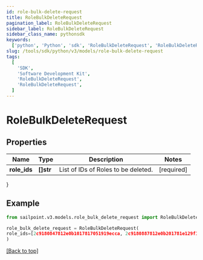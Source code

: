 ```yaml
---
id: role-bulk-delete-request
title: RoleBulkDeleteRequest
pagination_label: RoleBulkDeleteRequest
sidebar_label: RoleBulkDeleteRequest
sidebar_class_name: pythonsdk
keywords:
  ['python', 'Python', 'sdk', 'RoleBulkDeleteRequest', 'RoleBulkDeleteRequest']
slug: /tools/sdk/python/v3/models/role-bulk-delete-request
tags:
  [
    'SDK',
    'Software Development Kit',
    'RoleBulkDeleteRequest',
    'RoleBulkDeleteRequest',
  ]
---
```


# RoleBulkDeleteRequest

## Properties

| Name         | Type      | Description                         | Notes      |
| ------------ | --------- | ----------------------------------- | ---------- |
| **role_ids** | **[]str** | List of IDs of Roles to be deleted. | [required] |

}

## Example

```python
from sailpoint.v3.models.role_bulk_delete_request import RoleBulkDeleteRequest

role_bulk_delete_request = RoleBulkDeleteRequest(
role_ids=[2c9180847812e0b1017817051919ecca, 2c9180887812e0b201781e129f151816]
)

```

[[Back to top]](#)
